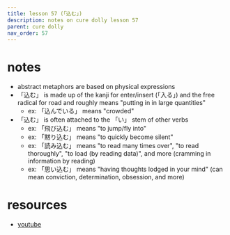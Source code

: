 ```yaml
---
title: lesson 57 (「込む」)
description: notes on cure dolly lesson 57
parent: cure dolly
nav_order: 57
---
```

# notes
- abstract metaphors are based on physical expressions
- 「込む」 is made up of the kanji for enter/insert (「入る」) and the free radical for road and roughly means "putting in in large quantities"
	- ex: 「込んでいる」 means "crowded"
- 「込む」 is often attached to the 「い」 stem of other verbs
	- ex: 「飛び込む」 means "to jump/fly into"
	- ex: 「黙り込む」 means "to quickly become silent"
	- ex: 「読み込む」 means "to read many times over", "to read thoroughly", "to load (by reading data)", and more (cramming in information by reading)
	- ex: 「思い込む」 means "having thoughts lodged in your mind" (can mean conviction, determination, obsession, and more)
# resources
- [youtube](https://www.youtube.com/watch?v=31xnxSFUCiw)